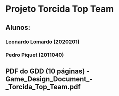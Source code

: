 # Projeto Torcida Top Team

## Alunos: 
 ### Leonardo Lomardo (2020201)
 ### Pedro Piquet (2011040)

## PDF do GDD (10 páginas) - Game_Design_Document_-_Torcida_Top_Team.pdf
